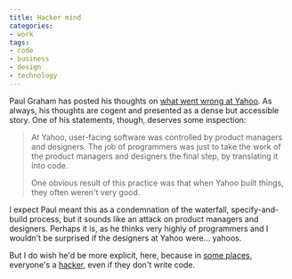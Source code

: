 ```yaml
---
title: Hacker mind
categories:
- work
tags:
- code
- business
- design
- technology
---
```


Paul Graham has posted his thoughts on [what went wrong at Yahoo][1].  As always, his thoughts are cogent and presented as a dense but accessible story.  One of his statements, though, deserves some inspection:

   [1]: http://www.paulgraham.com/yahoo.html

> At Yahoo, user-facing software was controlled by product managers and designers. The job of programmers was just to take the work of the product managers and designers the final step, by translating it into code.
> 
> One obvious result of this practice was that when Yahoo built things, they often weren't very good.

I expect Paul meant this as a condemnation of the waterfall, specify-and-build process, but it sounds like an attack on product managers and designers.  Perhaps it is, as he thinks very highly of programmers and I wouldn't be surprised if the designers at Yahoo were… yahoos.

But I do wish he'd be more explicit, here, because in [some places][2], everyone's a [hacker][3], even if they don't write code.

   [2]: http://www.frogdesign.com/
   [3]: http://www.paulgraham.com/gba.html
